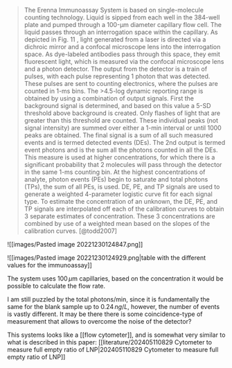 > The Erenna Immunoassay System is based on single-molecule counting technology. Liquid is sipped from each well in the 384-well plate and pumped through a 100-μm diameter capillary flow cell. The liquid passes through an interrogation space within the capillary. As depicted in Fig. 11 , light generated from a laser is directed via a dichroic mirror and a confocal microscope lens into the interrogation space. As dye-labeled antibodies pass through this space, they emit fluorescent light, which is measured via the confocal microscope lens and a photon detector. 
> The output from the detector is a train of pulses, with each pulse representing 1 photon that was detected. These pulses are sent to counting electronics, where the pulses are counted in 1-ms bins. The >4.5-log dynamic reporting range is obtained by using a combination of output signals. First the background signal is determined, and based on this value a 5-SD threshold above background is created. Only flashes of light that are greater than this threshold are counted. These individual peaks (not signal intensity) are summed over either a 1-min interval or until 1000 peaks are obtained. 
> The final signal is a sum of all such measured events and is termed detected events (DEs). The 2nd output is termed event photons and is the sum all the photons counted in all the DEs. This measure is used at higher concentrations, for which there is a significant probability that 2 molecules will pass through the detector in the same 1-ms counting bin. At the highest concentrations of analyte, photon events (PEs) begin to saturate and total photons (TPs), the sum of all PEs, is used. DE, PE, and TP signals are used to generate a weighted 4-parameter logistic curve fit for each signal type. 
> To estimate the concentration of an unknown, the DE, PE, and TP signals are interpolated off each of the calibration curves to obtain 3 separate estimates of concentration. These 3 concentrations are combined by use of a weighted mean based on the slopes of the calibration curves.
> [@todd2007]

![[images/Pasted image 20221230124847.png]]


![[images/Pasted image 20221230124929.png|table with the different values for the immunoassay]]


The system uses $100\,\mu\textrm{m}$ capillaries, based on the concentration it would be possible to calculate the flow rate. 

I am still puzzled by the total photons/min, since it is fundamentally the same for the blank sample up to $0.24\,ng/L$, however, the number of events is vastly different. It may be there there is some coincidence-type of measurement that allows to overcome the noise of the detector? 

This systems looks like a [[flow cytometer]], and is somewhat very similar to what is described in this paper: [[literature/202405110829 Cytometer to measure full empty ratio of LNP|202405110829 Cytometer to measure full empty ratio of LNP]] 

